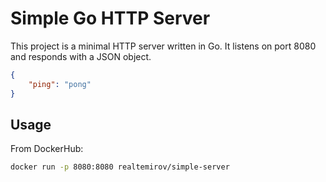 # Simple Go HTTP Server

This project is a minimal HTTP server written in Go. It listens on port 8080 and responds with a JSON object.

```json
{
    "ping": "pong"
}
```

## Usage

From DockerHub:

```bash
docker run -p 8080:8080 realtemirov/simple-server
```
